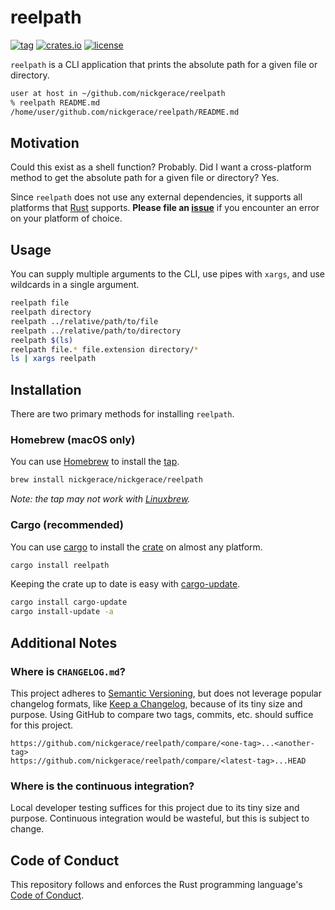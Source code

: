 # reelpath

[![tag](https://img.shields.io/github/v/tag/nickgerace/reelpath?sort=semver&logo=github&label=version&style=flat-square&color=blue)](https://github.com/nickgerace/reelpath/releases/latest)
[![crates.io](https://img.shields.io/crates/v/reelpath?style=flat-square&logo=rust&color=orange)](https://crates.io/crates/reelpath)
[![license](https://img.shields.io/github/license/nickgerace/reelpath?style=flat-square&color=green)](./LICENSE)

`reelpath` is a CLI application that prints the absolute path for a given file or directory.

```sh
user at host in ~/github.com/nickgerace/reelpath
% reelpath README.md
/home/user/github.com/nickgerace/reelpath/README.md
```

## Motivation

Could this exist as a shell function?
Probably.
Did I want a cross-platform method to get the absolute path for a given file or directory?
Yes.

Since `reelpath` does not use any external dependencies, it supports all platforms that [Rust](https://www.rust-lang.org/) supports.
**Please file an [issue](https://github.com/nickgerace/reelpath/issues)** if you encounter an error on your platform of choice.

## Usage

You can supply multiple arguments to the CLI, use pipes with `xargs`, and use wildcards in a single argument.

```sh
reelpath file
reelpath directory
reelpath ../relative/path/to/file
reelpath ../relative/path/to/directory
reelpath $(ls)
reelpath file.* file.extension directory/*
ls | xargs reelpath
```

## Installation

There are two primary methods for installing `reelpath`.

### Homebrew (macOS only)

You can use [Homebrew](https://brew.sh) to install the [tap](https://github.com/nickgerace/homebrew-nickgerace/blob/main/Formula/reelpath.rb).

```sh
brew install nickgerace/nickgerace/reelpath
```

_Note: the tap may not work with [Linuxbrew](https://docs.brew.sh/Homebrew-on-Linux)._

### Cargo (recommended)

You can use [cargo](https://crates.io) to install the [crate](https://crates.io/crates/reelpath) on almost any platform.

```sh
cargo install reelpath
```

Keeping the crate up to date is easy with [cargo-update](https://crates.io/crates/cargo-update).

```sh
cargo install cargo-update
cargo install-update -a
```

## Additional Notes

### Where is `CHANGELOG.md`?

This project adheres to [Semantic Versioning](https://semver.org/spec/v2.0.0.html), but does not leverage popular changelog formats, like [Keep a Changelog](https://keepachangelog.com/en/1.0.0/), because of its tiny size and purpose.
Using GitHub to compare two tags, commits, etc. should suffice for this project.

```
https://github.com/nickgerace/reelpath/compare/<one-tag>...<another-tag>
https://github.com/nickgerace/reelpath/compare/<latest-tag>...HEAD
```

### Where is the continuous integration?

Local developer testing suffices for this project due to its tiny size and purpose.
Continuous integration would be wasteful, but this is subject to change.

## Code of Conduct

This repository follows and enforces the Rust programming language's [Code of Conduct](https://www.rust-lang.org/policies/code-of-conduct).

